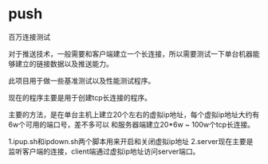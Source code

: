 push
====

百万连接测试

对于推送技术，一般需要和客户端建立一个长连接，所以需要测试一下单台机器能够建立的链接数据以及推送能力。

此项目用于做一些基准测试以及性能测试程序。

现在的程序主要是用于创建tcp长连接的程序。


主要的方法，是在单台主机上建立20个左右的虚拟ip地址，每个虚拟ip地址大约有6w个可用的端口号，差不多可以
和服务器端建立20*6w ~ 100w个tcp长连接。

1.ipup.sh和ipdown.sh两个脚本用来开启和关闭虚拟ip地址
2.server现在主要是监听客户端的连接，client端通过虚拟ip地址访问server端口。



